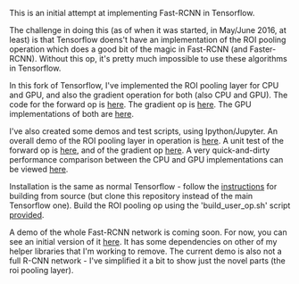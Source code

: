 This is an initial attempt at implementing Fast-RCNN in Tensorflow. 

The challenge in doing this (as of when it was started, in May/June 2016, at least) is that Tensorflow doens't have an implementation of the ROI pooling operation which does a good bit of the magic in Fast-RCNN (and Faster-RCNN). Without this op, it's pretty much impossible to use these algorithms in Tensorflow.

In this fork of Tensorflow, I've implemented the ROI pooling layer for CPU and GPU, and also the gradient operation for both (also CPU and GPU). The code for the forward op is [here](https://github.com/zplizzi/tensorflow-fast-rcnn/blob/master/tensorflow/core/user_ops/roi_pooling_op.cc). The gradient op is [here](https://github.com/zplizzi/tensorflow-fast-rcnn/blob/master/tensorflow/core/user_ops/roi_pooling_op_grad.cc). The GPU implementations of both are [here](https://github.com/zplizzi/tensorflow-fast-rcnn/blob/master/tensorflow/core/user_ops/roi_pooling_op.cu.cc).

I've also created some demos and test scripts, using Ipython/Jupyter. An overall demo of the ROI pooling layer in operation is [here](https://github.com/zplizzi/tensorflow-fast-rcnn/blob/master/tensorflow/examples/roi_pooling/demo.ipynb). A unit test of the forward op is [here](https://github.com/zplizzi/tensorflow-fast-rcnn/blob/master/tensorflow/examples/roi_pooling/roi_pooling_test.ipynb), and of the gradient op [here](https://github.com/zplizzi/tensorflow-fast-rcnn/blob/master/tensorflow/examples/roi_pooling/gradient_test.ipynb). A very quick-and-dirty performance comparison between the CPU and GPU implementations can be viewed [here](https://github.com/zplizzi/tensorflow-fast-rcnn/blob/master/tensorflow/examples/roi_pooling/performance_test.ipynb). 

Installation is the same as normal Tensorflow - follow the [instructions](https://www.tensorflow.org/versions/r0.10/get_started/os_setup.html#installing-from-sources) for building from source (but clone this repository instead of the main Tensorflow one). Build the ROI pooling op using the 'build_user_op.sh' script [provided](https://github.com/zplizzi/tensorflow-fast-rcnn/blob/master/build_user_op.sh). 

A demo of the whole Fast-RCNN network is coming soon. For now, you can see an initial version of it [here](https://github.com/zplizzi/cs80/blob/master/fast_rcnn_tensorflow-vgg-med-train.ipynb). It has some dependencies on other of my helper libraries that I'm working to remove. The current demo is also not a full R-CNN network - I've simplified it a bit to show just the novel parts (the roi pooling layer). 
